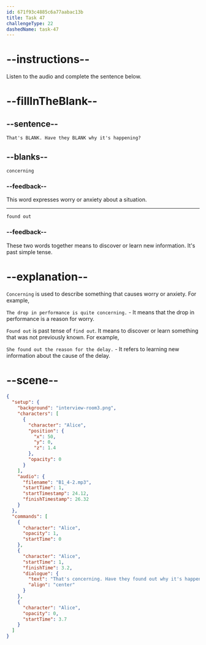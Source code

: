 ```yaml
---
id: 671f93c4885c6a77aabac13b
title: Task 47
challengeType: 22
dashedName: task-47
---
```


<!-- (Audio) Alice: That's concerning. Have they found out why it's happening? -->

# --instructions--

Listen to the audio and complete the sentence below.

# --fillInTheBlank--

## --sentence--

`That's BLANK. Have they BLANK why it's happening?`

## --blanks--

`concerning`

### --feedback--

This word expresses worry or anxiety about a situation.

---

`found out`

### --feedback--

These two words together means to discover or learn new information. It's past simple tense.

# --explanation--

`Concerning` is used to describe something that causes worry or anxiety. For example,

`The drop in performance is quite concerning.` - It means that the drop in performance is a reason for worry.

`Found out` is past tense of `find out`. It means to discover or learn something that was not previously known. For example,

`She found out the reason for the delay.` - It refers to learning new information about the cause of the delay.

# --scene--

```json
{
  "setup": {
    "background": "interview-room3.png",
    "characters": [
      {
        "character": "Alice",
        "position": {
          "x": 50,
          "y": 0,
          "z": 1.4
        },
        "opacity": 0
      }
    ],
    "audio": {
      "filename": "B1_4-2.mp3",
      "startTime": 1,
      "startTimestamp": 24.12,
      "finishTimestamp": 26.32
    }
  },
  "commands": [
    {
      "character": "Alice",
      "opacity": 1,
      "startTime": 0
    },
    {
      "character": "Alice",
      "startTime": 1,
      "finishTime": 3.2,
      "dialogue": {
        "text": "That's concerning. Have they found out why it's happening?",
        "align": "center"
      }
    },
    {
      "character": "Alice",
      "opacity": 0,
      "startTime": 3.7
    }
  ]
}
```
